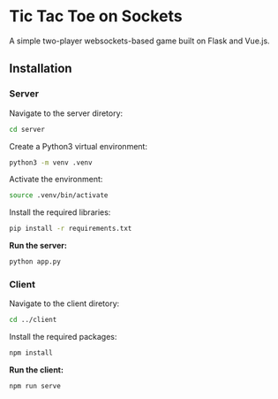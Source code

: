 # Tic Tac Toe on Sockets

A simple two-player websockets-based game built on Flask and Vue.js.

## Installation

### Server

Navigate to the server diretory:
```bash
cd server
```
Create a Python3 virtual environment:
```bash
python3 -m venv .venv
```
Activate the environment:
```bash
source .venv/bin/activate
```
Install the required libraries:
```bash
pip install -r requirements.txt
```

**Run the server:**
```bash
python app.py
```

### Client
Navigate to the client diretory:
```bash
cd ../client
```
Install the required packages:
```bash
npm install
```
**Run the client:**
```bash
npm run serve
```